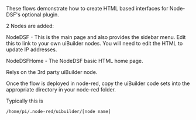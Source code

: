 These flows demonstrate how to create HTML based interfaces for Node-DSF's optional plugin.

2 Nodes are added:

NodeDSF - This is the main page and also provides the sidebar menu. Edit this to link to your own uiBuilder nodes. You will need to edit the HTML to update IP addresses.  

NodeDSFHome - The NodeDSF basic HTML home page.

Relys on the 3rd party uiBuilder node.   

Once the flow is deployed in node-red, copy the uiBuilder code sets into the appropriate directory in your node-red folder.  

Typically this is

    /home/pi/.node-red/uibuilder/[node name]
    

